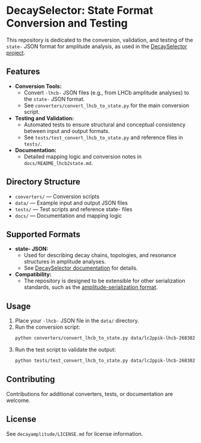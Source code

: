 # DecaySelector: State Format Conversion and Testing

This repository is dedicated to the conversion, validation, and testing of the `state-` JSON format for amplitude analysis, as used in the [DecaySelector project](https://kaihabermann.github.io/DecaySelector/).

## Features
- **Conversion Tools:**
  - Convert `-lhcb-` JSON files (e.g., from LHCb amplitude analyses) to the `state-` JSON format.
  - See `converters/convert_lhcb_to_state.py` for the main conversion script.
- **Testing and Validation:**
  - Automated tests to ensure structural and conceptual consistency between input and output formats.
  - See `tests/test_convert_lhcb_to_state.py` and reference files in `tests/`.
- **Documentation:**
  - Detailed mapping logic and conversion notes in `docs/README_lhcb2state.md`.

## Directory Structure
- `converters/` — Conversion scripts
- `data/` — Example input and output JSON files
- `tests/` — Test scripts and reference state- files
- `docs/` — Documentation and mapping logic

## Supported Formats
- **state- JSON:**
  - Used for describing decay chains, topologies, and resonance structures in amplitude analyses.
  - See [DecaySelector documentation](https://kaihabermann.github.io/DecaySelector/) for details.
- **Compatibility:**
  - The repository is designed to be extensible for other serialization standards, such as the [amplitude-serialization format](https://rub-ep1.github.io/amplitude-serialization/).

## Usage
1. Place your `-lhcb-` JSON file in the `data/` directory.
2. Run the conversion script:
   ```sh
   python converters/convert_lhcb_to_state.py data/lc2ppik-lhcb-2683025.json data/converted_lc2ppik-state.json
   ```
3. Run the test script to validate the output:
   ```sh
   python tests/test_convert_lhcb_to_state.py data/lc2ppik-lhcb-2683025.json tests/state_v21-17_24.json data/converted_lc2ppik-state.json
   ```

## Contributing
Contributions for additional converters, tests, or documentation are welcome.

## License
See `decayamplitude/LICENSE.md` for license information.
